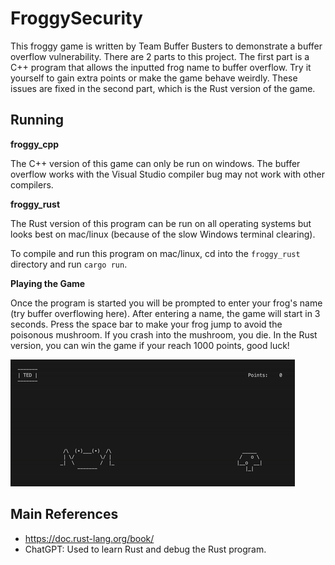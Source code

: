 # FroggySecurity

This froggy game is written by Team Buffer Busters to demonstrate a buffer overflow vulnerability.
There are 2 parts to this project. The first part is a C++ program that allows the inputted frog name to buffer overflow. Try it yourself to gain extra points or make the game behave weirdly. These issues are fixed in the second part, which is the Rust version of the game.

## Running

**froggy_cpp**

The C++ version of this game can only be run on windows. The buffer overflow works with the Visual Studio compiler bug may not work with other compilers.


**froggy_rust**

The Rust version of this program can be run on all operating systems but looks best on mac/linux (because of the slow Windows terminal clearing).

To compile and run this program on mac/linux, cd into the `froggy_rust` directory and run `cargo run`.


**Playing the Game**

Once the program is started you will be prompted to enter your frog's name (try buffer overflowing here). After entering a name, the game will start in 3 seconds. Press the space bar to make your frog jump to avoid the poisonous mushroom. If you crash into the mushroom, you die. In the Rust version, you can win the game if your reach 1000 points, good luck!

![](demo.gif)

## Main References
- https://doc.rust-lang.org/book/
- ChatGPT: Used to learn Rust and debug the Rust program.
